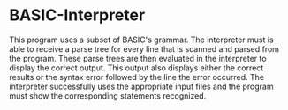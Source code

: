 # BASIC-Interpreter
This program uses a subset of BASIC's grammar. The interpreter must is able to receive a parse tree for every line that is scanned and parsed from the program. These parse trees are then evaluated in the interpreter to display the correct output. This output also displays either the correct results or the syntax error followed by the line the error occurred. The interpreter successfully uses the appropriate input files and the program must show the corresponding statements recognized.
